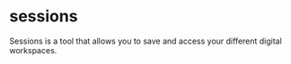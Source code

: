 # sessions
Sessions is a tool that allows you to save and access your different digital workspaces.
